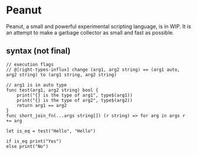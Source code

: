 # Peanut

Peanut, a small and powerful experimental scripting language, is in WIP.
It is an attempt to make a garbage collector as small and fast as possible.

## syntax (not final)

```pn
// execution flags
// @[right-types-influx] change (arg1, arg2 string) == (arg1 auto, arg2 string) to (arg1 string, arg2 string)

// arg1 is in auto type
func test(arg1, arg2 string) bool {
    print("{} is the type of arg1", type$(arg1))
    print("{} is the type of arg2", type$(arg2))
    return arg1 == arg2
}
func short_join_fn(...args string[]) (r string) => for arg in args r += arg

let is_eq = test("Hello", "Hello")

if is_eq print("Yes")
else print("No")
```